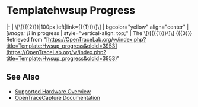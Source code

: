 # Templatehwsup Progress
\|- \| \\[\\[{{{2}}}\|100px\|left\|link={{{1}}}\\]\\] \| bgcolor="yellow" align="center" \| [*Image: \1* in progress \| style="vertical-align: top;" \| The \\[\\[{{{1}}}\\]\\] {{{3}}}
Retrieved from "[https://OpenTraceLab.org/w/index.php?title=Template:Hwsup_progress&oldid=3953](https://OpenTraceLab.org/w/index.php?title=Template:Hwsup_progress&oldid=3953)"
## See Also
- [Supported Hardware Overview](../supported-hardware.md)
- [OpenTraceCapture Documentation](../../opentracecapture/overview.md)
